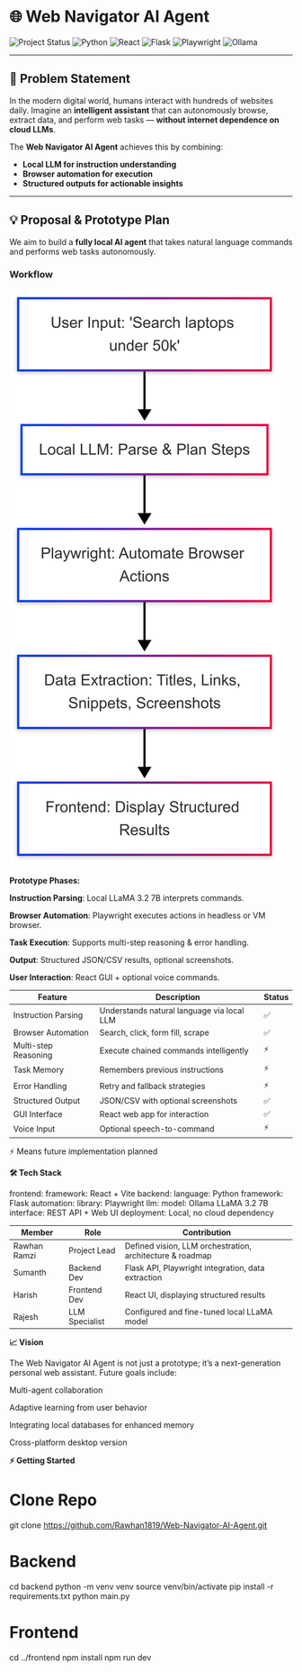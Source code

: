 
# 🌐 Web Navigator AI Agent

![Project Status](https://img.shields.io/badge/status-Prototype-blue)
![Python](https://img.shields.io/badge/Python-3.11-blue)
![React](https://img.shields.io/badge/React-18-blue)
![Flask](https://img.shields.io/badge/Flask-2.3-blue)
![Playwright](https://img.shields.io/badge/Playwright-Automation-blue)
![Ollama](https://img.shields.io/badge/LLM-Ollama-blue)

---

## 📌 Problem Statement
In the modern digital world, humans interact with hundreds of websites daily. Imagine an **intelligent assistant** that can autonomously browse, extract data, and perform web tasks — **without internet dependence on cloud LLMs**.  

The **Web Navigator AI Agent** achieves this by combining:  
- **Local LLM for instruction understanding**  
- **Browser automation for execution**  
- **Structured outputs for actionable insights**

---

## 💡 Proposal & Prototype Plan

We aim to build a **fully local AI agent** that takes natural language commands and performs web tasks autonomously.  

### Workflow

   ![alt text](mermaid-ai-diagram-2025-09-27-102903.png)

**Prototype Phases:**

**Instruction Parsing**: Local LLaMA 3.2 7B interprets commands.

**Browser Automation**: Playwright executes actions in headless or VM browser.

**Task Execution**: Supports multi-step reasoning & error handling.

**Output**: Structured JSON/CSV results, optional screenshots.

**User Interaction**: React GUI + optional voice commands.

| **Feature**          | **Description**                            |**Status**|
| -------------------- | ------------------------------------------ | ------   |
| Instruction Parsing  | Understands natural language via local LLM | ✅       |
| Browser Automation   | Search, click, form fill, scrape           | ✅       |
| Multi-step Reasoning | Execute chained commands intelligently     | ⚡        |
| Task Memory          | Remembers previous instructions            | ⚡        |
| Error Handling       | Retry and fallback strategies              | ⚡        |
| Structured Output    | JSON/CSV with optional screenshots         | ✅       |
| GUI Interface        | React web app for interaction              | ✅       |
| Voice Input          | Optional speech-to-command                 | ⚡        |

⚡ Means future implementation planned

**🛠️ Tech Stack**

frontend:
  framework: React + Vite
backend:
  language: Python
  framework: Flask
automation:
  library: Playwright
llm:
  model: Ollama LLaMA 3.2 7B
interface: REST API + Web UI
deployment: Local, no cloud dependency

| **Member**   | **Role**       | **Contribution**                                          |
| ------------ | -------------- | --------------------------------------------------------- |
| Rawhan Ramzi | Project Lead   | Defined vision, LLM orchestration, architecture & roadmap |
| Sumanth      | Backend Dev    | Flask API, Playwright integration, data extraction        |
| Harish       | Frontend Dev   | React UI, displaying structured results                   |
| Rajesh       | LLM Specialist | Configured and fine-tuned local LLaMA model               |


**📈 Vision**

The Web Navigator AI Agent is not just a prototype; it’s a next-generation personal web assistant. Future goals include:

Multi-agent collaboration

Adaptive learning from user behavior

Integrating local databases for enhanced memory

Cross-platform desktop version

**⚡ Getting Started**

# Clone Repo
git clone https://github.com/Rawhan1819/Web-Navigator-AI-Agent.git

# Backend
cd backend
python -m venv venv
source venv/bin/activate
pip install -r requirements.txt
python main.py

# Frontend
cd ../frontend
npm install
npm run dev
